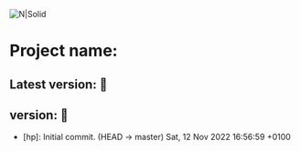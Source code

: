 ![N|Solid](https://media-exp1.licdn.com/dms/image/C510BAQE21IoXP9yPYw/company-logo_200_200/0?e=2159024400&v=beta&t=0uhJ81EqlzI5fsk_9AeBSaPu9S8WmyvGiEWxKWFioP4)
# Project name: 
## Latest version:   :rocket:
## version:   :rocket:

* [hp]: Initial commit. (HEAD -> master) Sat, 12 Nov 2022 16:56:59 +0100
